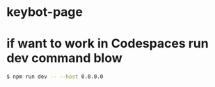 # keybot-page
# if want to work in Codespaces run dev command blow 
```bash 
$ npm run dev -- --host 0.0.0.0
```
